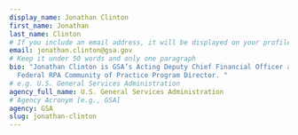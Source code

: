 ```yaml
---
display_name: Jonathan Clinton
first_name: Jonathan
last_name: Clinton
# If you include an email address, it will be displayed on your profile page
email: jonathan.clinton@gsa.gov
# Keep it under 50 words and only one paragraph
bio: "Jonathan Clinton is GSA’s Acting Deputy Chief Financial Officer and the
  Federal RPA Community of Practice Program Director. "
# e.g. U.S. General Services Administration
agency_full_name: U.S. General Services Administration
# Agency Acronym [e.g., GSA]
agency: GSA
slug: jonathan-clinton
---
```

